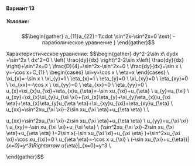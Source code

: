 ﻿#### Вариант 13
##### Условие:
$$\begin{gather}
a_{11}a_{22}=1\cdot \sin^2x-\sin^2x=0 \text{ - параболическое уравнение }
\end{gather}$$

Характеристическое уравнение:
$$\begin{gather}
 dy^2-2\sin x\ dydx +\sin^2x \ dx^2=0  \\ 
\left( \frac{dy}{dx} \right)^2-2\sin x\left( \frac{dy}{dx} \right)+\sin^2x=0  \\ 
\frac{D}{4}=\sin^2x-\sin^2x=0  \\ 
\frac{dy}{dx}=\sin x  \\ 
y=-\cos x+C_{1}  \\ 
\begin{cases}
\xi=y+\cos x  \\ 
\eta=x
\end{cases}  \\ 
\xi_{x}=-\sin x  \\ 
\xi_{y}=1  \\ 
\eta_{x}=1  \\ 
\eta_{y}=0  \\ 
\xi_{xy}=0  \\ 
\eta_{xy}=0  \\ 
\xi_{xx}=-\cos x  \\ 
\xi_{yy}=0  \\ 
\eta_{xx}=0  \\ 
\eta_{yy}=0  \\ 
u_{x}=\xi_{x}u_{\xi}+\eta_{x}u_{\eta}=-\sin xu_{\xi}+u_{\eta}  \\ 
u_{y}=u_{\xi}  \\ 
u_{xy}=\xi_{x}\xi_{y}u_{\xi \xi}+(\xi_{x}\eta_{y}+\xi_{y}\eta_{x})u_{\xi \eta}+\eta_{x}\eta_{y}u_{\eta \eta}+\xi_{xy}u_{\xi}+\eta_{xy}u_{\eta}  \\ 
u_{xx}=\sin^2xu_{\xi \xi}-2\sin xu_{\xi \eta}+u_{\eta \eta}  \\ 
  \\  

u_{xx}=\sin^2xu_{\xi \xi}-2\sin xu_{\xi \eta}+u_{\eta \eta}  \\ 
u_{yy}=u_{\xi \xi}  \\ 
u_{xy}=-\sin xu_{\xi \xi}+u_{\xi \eta}  \\ 
(\sin^2xu_{\xi \xi}-2\sin xu_{\xi \eta}+u_{\eta \eta} )+2\sin x(-\sin xu_{\xi \xi}+u_{\xi \eta} )+\sin^2xu_{\xi \xi}+\cos xu_{\xi}=0  \\ 
u_{\eta \eta}=-\cos x u_{\xi}  \\ 
(-\sin xu_{\xi}+u_{\eta})|_{x=0}=y^3\Rightarrow u_{\eta}|_{x=0}=y^3  \\ 


\end{gather}$$

